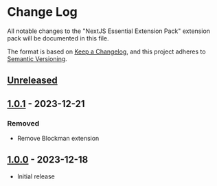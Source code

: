 # Change Log

All notable changes to the "NextJS Essential Extension Pack" extension pack will be documented in this file.

The format is based on [Keep a Changelog](https://keepachangelog.com/en/1.0.0/),
and this project adheres to [Semantic Versioning](https://semver.org/spec/v2.0.0.html).

## [Unreleased]

## [1.0.1] - 2023-12-21

### Removed

- Remove Blockman extension

## [1.0.0] - 2023-12-18

- Initial release

[unreleased]: https://github.com/ManuelGil/vscode-next-pack/compare/v1.0.0...HEAD
[1.0.1]: https://github.com/ManuelGil/vscode-next-pack/compare/v1.0.0...v1.0.1
[1.0.0]: https://github.com/ManuelGil/vscode-next-pack/releases/tag/v1.0.0
